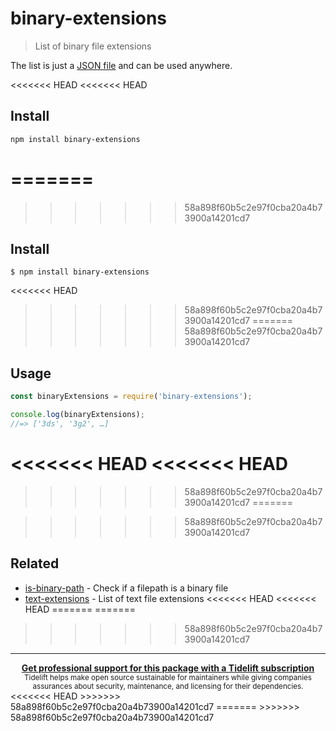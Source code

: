 # binary-extensions

> List of binary file extensions

The list is just a [JSON file](binary-extensions.json) and can be used anywhere.

<<<<<<< HEAD
<<<<<<< HEAD
## Install

```sh
npm install binary-extensions
```
=======
=======
>>>>>>> 58a898f60b5c2e97f0cba20a4b73900a14201cd7

## Install

```
$ npm install binary-extensions
```

<<<<<<< HEAD
>>>>>>> 58a898f60b5c2e97f0cba20a4b73900a14201cd7
=======
>>>>>>> 58a898f60b5c2e97f0cba20a4b73900a14201cd7

## Usage

```js
const binaryExtensions = require('binary-extensions');

console.log(binaryExtensions);
//=> ['3ds', '3g2', …]
```

<<<<<<< HEAD
<<<<<<< HEAD
=======

>>>>>>> 58a898f60b5c2e97f0cba20a4b73900a14201cd7
=======

>>>>>>> 58a898f60b5c2e97f0cba20a4b73900a14201cd7
## Related

- [is-binary-path](https://github.com/sindresorhus/is-binary-path) - Check if a filepath is a binary file
- [text-extensions](https://github.com/sindresorhus/text-extensions) - List of text file extensions
<<<<<<< HEAD
<<<<<<< HEAD
=======
=======
>>>>>>> 58a898f60b5c2e97f0cba20a4b73900a14201cd7


---

<div align="center">
	<b>
		<a href="https://tidelift.com/subscription/pkg/npm-binary-extensions?utm_source=npm-binary-extensions&utm_medium=referral&utm_campaign=readme">Get professional support for this package with a Tidelift subscription</a>
	</b>
	<br>
	<sub>
		Tidelift helps make open source sustainable for maintainers while giving companies<br>assurances about security, maintenance, and licensing for their dependencies.
	</sub>
</div>
<<<<<<< HEAD
>>>>>>> 58a898f60b5c2e97f0cba20a4b73900a14201cd7
=======
>>>>>>> 58a898f60b5c2e97f0cba20a4b73900a14201cd7
